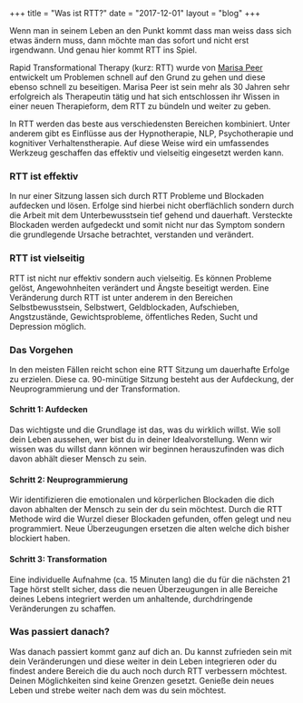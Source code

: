 +++
title = "Was ist RTT?"
date = "2017-12-01"
layout = "blog"
+++

Wenn man in seinem Leben an den Punkt kommt dass man weiss dass sich etwas ändern muss, dann möchte man das sofort und nicht erst irgendwann. Und genau hier kommt RTT ins Spiel.	

Rapid Transformational Therapy (kurz: RTT) wurde von [Marisa Peer](https://www.marisapeer.com) entwickelt um Problemen schnell auf den Grund zu gehen und diese ebenso schnell zu beseitigen. Marisa Peer ist sein mehr als 30 Jahren sehr erfolgreich als Therapeutin tätig und hat sich entschlossen ihr Wissen in einer neuen Therapieform, dem RTT zu bündeln und weiter zu geben.

In RTT werden das beste aus verschiedensten Bereichen kombiniert. Unter anderem gibt es Einflüsse aus der Hypnotherapie, NLP, Psychotherapie und kognitiver Verhaltenstherapie. Auf diese Weise wird ein umfassendes Werkzeug geschaffen das effektiv und vielseitig eingesetzt werden kann.

### RTT ist effektiv

In nur einer Sitzung lassen sich durch RTT Probleme und Blockaden aufdecken und lösen. Erfolge sind hierbei nicht oberflächlich sondern durch die Arbeit mit dem Unterbewusstsein tief gehend und dauerhaft. Versteckte Blockaden werden aufgedeckt und somit nicht nur das Symptom sondern die grundlegende Ursache betrachtet, verstanden und verändert.

### RTT ist vielseitig

RTT ist nicht nur effektiv sondern auch vielseitig. Es können Probleme gelöst, Angewohnheiten verändert und Ängste beseitigt werden. Eine Veränderung durch RTT ist unter anderem in den Bereichen Selbstbewusstsein, Selbstwert, Geldblockaden, Aufschieben, Angstzustände, Gewichtsprobleme, öffentliches Reden, Sucht und Depression möglich.


### Das Vorgehen

In den meisten Fällen reicht schon eine RTT Sitzung um dauerhafte Erfolge zu erzielen. Diese ca. 90-minütige Sitzung besteht aus der Aufdeckung, der Neuprogrammierung und der Transformation.

#### Schritt 1: Aufdecken

Das wichtigste und die Grundlage ist das, was du wirklich willst. Wie soll dein Leben aussehen, wer bist du in deiner Idealvorstellung. Wenn wir wissen was du willst dann können wir beginnen herauszufinden was dich davon abhält dieser Mensch zu sein.

#### Schritt 2: Neuprogrammierung

Wir identifizieren die emotionalen und körperlichen Blockaden die dich davon abhalten der Mensch zu sein der du sein möchtest. Durch die RTT Methode wird die Wurzel dieser Blockaden gefunden, offen gelegt und neu programmiert. Neue Überzeugungen ersetzen die alten welche dich bisher blockiert haben.

#### Schritt 3: Transformation

Eine individuelle Aufnahme (ca. 15 Minuten lang) die du für die nächsten 21 Tage hörst stellt sicher, dass die neuen Überzeugungen in alle Bereiche deines Lebens integriert werden um anhaltende, durchdringende Veränderungen zu schaffen.

### Was passiert danach?

Was danach passiert kommt ganz auf dich an. Du kannst zufrieden sein mit dein Veränderungen und diese weiter in dein Leben integrieren oder du findest andere Bereich die du auch noch durch RTT verbessern möchtest. Deinen Möglichkeiten sind keine Grenzen gesetzt. Genieße dein neues Leben und strebe weiter nach dem was du sein möchtest.
